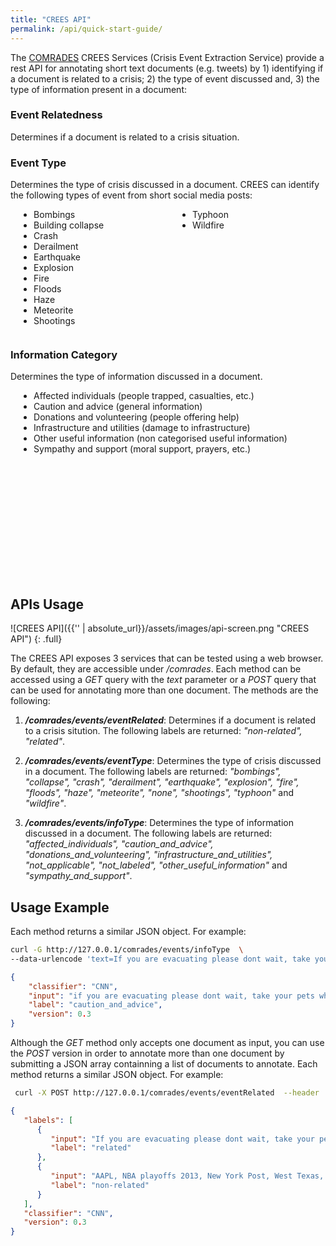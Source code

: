 ```yaml
---
title: "CREES API"
permalink: /api/quick-start-guide/
---
```



The [COMRADES](http://www.comrades-project.eu/) CREES Services (Crisis Event Extraction Service) provide a rest API for annotating short text documents (e.g. tweets) by 1) identifying if a document is related to a crisis; 2) the type of event discussed and, 3) the type of information present in a document:

### <i class='fas fa-info-circle'></i> Event Relatedness
Determines if a document is related to a crisis situation.


### <i class='fas fa-calendar'></i> Event Type
Determines the type of crisis discussed in a document. CREES can identify the following types of event from short social media posts:
<ul style="margin: auto; width: 90%; height: 200px; display:flex; flex-direction: column; flex-wrap: wrap;">
  <li>Bombings</li>
  <li>Building collapse</li>
  <li>Crash</li>
  <li>Derailment</li>
  <li>Earthquake</li>
  <li>Explosion</li>
  <li>Fire</li>
  <li>Floods</li>
  <li>Haze</li>
  <li>Meteorite</li>
  <li>Shootings</li>
  <li>Typhoon</li>
  <li>Wildfire</li>
</ul>


### <i class='fas fa-question-circle'></i> Information Category
Determines the type of information discussed in a document.
<ul style="margin: auto; width: 90%; height: 300px; display:flex; flex-direction: column; flex-wrap: wrap;">
 <li>Affected individuals (people trapped, casualties, etc.)</li>
 <li>Caution and advice (general information)</li>
 <li>Donations and volunteering (people offering help)</li>
 <li>Infrastructure and utilities (damage to infrastructure)</li>
 <li>Other useful information (non categorised useful information)</li>
 <li>Sympathy and support (moral support, prayers, etc.)</li>
</ul>

## APIs Usage

![CREES API]({{'' | absolute_url}}/assets/images/api-screen.png "CREES API")
{: .full}

The CREES API exposes 3 services that can be tested using a web browser. By default, they are accessible under */comrades*. Each method can be accessed using a *GET* query with the *text* parameter or a *POST* query that can be used for annotating more than one document. The methods are the following:

1) ***/comrades/events/eventRelated***: Determines if a document is related to a crisis sitution. The following labels are returned: *"non-related", "related"*.

2) ***/comrades/events/eventType***: Determines the type of crisis discussed in a document. The following labels are returned: *"bombings", "collapse", "crash", "derailment", "earthquake", "explosion", "fire", "floods", "haze", "meteorite", "none", "shootings", "typhoon"* and *"wildfire"*.

3) ***/comrades/events/infoType***: Determines the type of information discussed in a document. The following labels are returned: *"affected_individuals", "caution_and_advice", "donations_and_volunteering", "infrastructure_and_utilities", "not_applicable", "not_labeled", "other_useful_information"* and *"sympathy_and_support"*.


## Usage Example

Each method returns a similar JSON object. For example:
```sh
curl -G http://127.0.0.1/comrades/events/infoType  \
--data-urlencode 'text=If you are evacuating please dont wait, take your pets when you evacuate #HighParkFire'
```
```json
{
    "classifier": "CNN",
    "input": "if you are evacuating please dont wait, take your pets when you evacuate ",
    "label": "caution_and_advice",
    "version": 0.3
}
```

Although the *GET* method only accepts one document as input, you can use the *POST* version in order to annotate more than one document by submitting a JSON array containning a list of documents to annotate. Each method returns a similar JSON object. For example:

```sh
 curl -X POST http://127.0.0.1/comrades/events/eventRelated  --header 'Content-Type: application/json' -d '["If you are evacuating please dont wait, take your pets when you evacuate #HighParkFire", "AAPL, NBA playoffs 2013, New York Post, West Texas, ..."]'
```
```json
{  
   "labels": [  
      {  
         "input": "If you are evacuating please dont wait, take your pets when you evacuate #HighParkFire",
         "label": "related"
      },
      {  
         "input": "AAPL, NBA playoffs 2013, New York Post, West Texas, ...",
         "label": "non-related"
      }
   ],
   "classifier": "CNN",
   "version": 0.3
}
```
